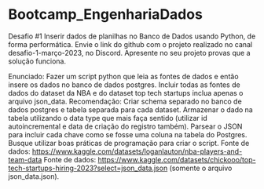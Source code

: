 # Bootcamp_EngenhariaDados


Desafio #1
Inserir dados de planilhas no Banco de Dados usando Python, de forma performática.
Envie o link do github com o projeto realizado no canal desafio-1-março-2023, no Discord. Apresente no seu projeto provas que a solução funciona. 

Enunciado: Fazer um script python que leia as fontes de dados e então insere os dados no banco de dados postgres. Incluir todas as fontes de dados do dataset da NBA e do dataset top tech startups inclua apenas o arquivo json_data.
Recomendação: Criar schema separado no banco de dados postgres e tabela separada para cada dataset. Armazenar o dado na tabela utilizando o data type que mais faça sentido (utilizar id autoincremental e data de criação do registro também). Parsear o JSON para incluir cada chave como se fosse uma coluna na tabela do Postgres. Busque utilizar boas práticas de programação para criar o script.
Fonte de dados: https://www.kaggle.com/datasets/loganlauton/nba-players-and-team-data
Fonte de dados: https://www.kaggle.com/datasets/chickooo/top-tech-startups-hiring-2023?select=json_data.json (somente o arquivo json_data.json).
